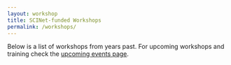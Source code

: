 ```yaml
---
layout: workshop
title: SCINet-funded Workshops
permalink: /workshops/
---
```


Below is a list of workshops from years past. For upcoming workshops and training check the [upcoming events page](/opportunities/events).
